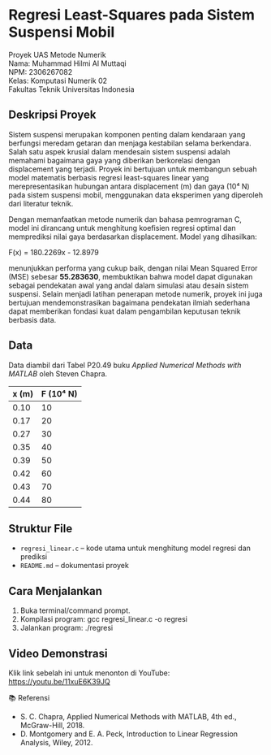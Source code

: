 # Regresi Least-Squares pada Sistem Suspensi Mobil

Proyek UAS Metode Numerik  
Nama: Muhammad Hilmi Al Muttaqi  
NPM: 2306267082  
Kelas: Komputasi Numerik 02  
Fakultas Teknik Universitas Indonesia

## Deskripsi Proyek
Sistem suspensi merupakan komponen penting dalam kendaraan yang berfungsi meredam getaran dan menjaga kestabilan selama berkendara. Salah satu aspek krusial dalam mendesain sistem suspensi adalah memahami bagaimana gaya yang diberikan berkorelasi dengan displacement yang terjadi. Proyek ini bertujuan untuk membangun sebuah model matematis berbasis regresi least-squares linear yang merepresentasikan hubungan antara displacement (m) dan gaya (10⁴ N) pada sistem suspensi mobil, menggunakan data eksperimen yang diperoleh dari literatur teknik.

Dengan memanfaatkan metode numerik dan bahasa pemrograman C, model ini dirancang untuk menghitung koefisien regresi optimal dan memprediksi nilai gaya berdasarkan displacement. Model yang dihasilkan:

F(x) = 180.2269x - 12.8979

menunjukkan performa yang cukup baik, dengan nilai Mean Squared Error (MSE) sebesar **55.283630**, membuktikan bahwa model dapat digunakan sebagai pendekatan awal yang andal dalam simulasi atau desain sistem suspensi. Selain menjadi latihan penerapan metode numerik, proyek ini juga bertujuan mendemonstrasikan bagaimana pendekatan ilmiah sederhana dapat memberikan fondasi kuat dalam pengambilan keputusan teknik berbasis data.


## Data
Data diambil dari Tabel P20.49 buku *Applied Numerical Methods with MATLAB* oleh Steven Chapra.

| x (m) | F (10⁴ N) |
|-------|-----------|
| 0.10  | 10        |
| 0.17  | 20        |
| 0.27  | 30        |
| 0.35  | 40        |
| 0.39  | 50        |
| 0.42  | 60        |
| 0.43  | 70        |
| 0.44  | 80        |

## Struktur File
- `regresi_linear.c` – kode utama untuk menghitung model regresi dan prediksi
- `README.md` – dokumentasi proyek

## Cara Menjalankan
1. Buka terminal/command prompt.
2. Kompilasi program:
   gcc regresi_linear.c -o regresi
3. Jalankan program:
   ./regresi

## Video Demonstrasi
Klik link sebelah ini untuk menonton di YouTube: https://youtu.be/11xuE6K39JQ

📚 Referensi
- S. C. Chapra, Applied Numerical Methods with MATLAB, 4th ed., McGraw-Hill, 2018.
- D. Montgomery and E. A. Peck, Introduction to Linear Regression Analysis, Wiley, 2012.




